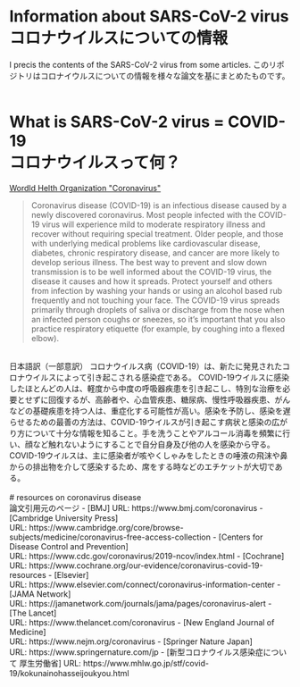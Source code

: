 # Information about SARS-CoV-2 virus<br>コロナウイルスについての情報
I precis the contents of the SARS-CoV-2 virus from some articles.
このリポジトリはコロナイウルスについての情報を様々な論文を基にまとめたものです。
<br><br>
# What is SARS-CoV-2 virus = COVID-19<br>コロナウイルスって何？
[Wordld Helth Organization "Coronavirus"](https://www.who.int/health-topics/coronavirus#tab=tab_1)
>Coronavirus disease (COVID-19) is an infectious disease caused by a newly discovered coronavirus.
>Most people infected with the COVID-19 virus will experience mild to moderate respiratory illness and recover without requiring special treatment.  Older people, and those with underlying medical problems like cardiovascular disease, diabetes, chronic respiratory disease, and cancer are more likely to develop serious illness.
>The best way to prevent and slow down transmission is to be well informed about the COVID-19 virus, the disease it causes and how it spreads. Protect yourself and others from infection by washing your hands or using an alcohol based rub frequently and not touching your face. 
>The COVID-19 virus spreads primarily through droplets of saliva or discharge from the nose when an infected person coughs or sneezes, so it’s important that you also practice respiratory etiquette (for example, by coughing into a flexed elbow).
<br>
日本語訳（一部意訳）
コロナウイルス病（COVID-19）は、新たに発見されたコロナウイルスによって引き起こされる感染症である。
COVID-19ウイルスに感染したほとんどの人は、軽度から中度の呼吸器疾患を引き起こし、特別な治療を必要とせずに回復するが、高齢者や、心血管疾患、糖尿病、慢性呼吸器疾患、がんなどの基礎疾患を持つ人は、重症化する可能性が高い。感染を予防し、感染を遅らせるための最善の方法は、COVID-19ウイルスが引き起こす病状と感染の広がり方について十分な情報を知ること。手を洗うことやアルコール消毒を頻繁に行い、顔など触れないようにすることで自分自身及び他の人を感染から守る。
COVID-19ウイルスは、主に感染者が咳やくしゃみをしたときの唾液の飛沫や鼻からの排出物を介して感染するため、席をする時などのエチケットが大切である。
<br><br>
# resources on coronavirus disease<br>論文引用元のページ
- [BMJ]
  URL: https://www.bmj.com/coronavirus
- [Cambridge University Press]<br>
  URL: https://www.cambridge.org/core/browse-subjects/medicine/coronavirus-free-access-collection
- [Centers for Disease Control and Prevention]<br>
  URL: https://www.cdc.gov/coronavirus/2019-ncov/index.html
- [Cochrane]<br>
  URL: https://www.cochrane.org/our-evidence/coronavirus-covid-19-resources
- [Elsevier]<br>
  URL: https://www.elsevier.com/connect/coronavirus-information-center
- [JAMA Network]<br>
  URL: https://jamanetwork.com/journals/jama/pages/coronavirus-alert
- [The Lancet]<br>
  URL: https://www.thelancet.com/coronavirus
- [New England Journal of Medicine]<br>
  URL: https://www.nejm.org/coronavirus
- [Springer Nature Japan]<br>
  URL: https://www.springernature.com/jp
- [新型コロナウイルス感染症について 厚生労働省]
  URL: https://www.mhlw.go.jp/stf/covid-19/kokunainohasseijoukyou.html
<br><br>
